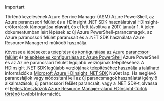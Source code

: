 > [!IMPORTANT]
> Történő kezelésének Azure Service Manager (ASM) Azure PowerShell, az Azure parancssori felület és a HDInsight .NET SDK használatával HDInsight-erőforrások támogatása **elavult**, és el lett távolítva a 2017. január 1. A jelen dokumentumban leírt lépések az új Azure PowerShell-parancsmagok, az Azure parancssori felület parancsait és a .NET SDK használata Azure Resource Managerrel működő használja.
> 
> Kövesse a lépéseket a [telepítése és konfigurálása az Azure parancssori felület](../articles/cli-install-nodejs.md) és [telepítése és konfigurálása az Azure PowerShell](/powershell/azureps-cmdlets-docs) Azure PowerShell és az Azure parancssori felület legújabb verziójának telepítéséhez. A HDInsight .NET SDK legújabb verziójának telepítéséhez használja a található információk a [Microsoft Azure HDInsight .NET SDK](https://www.nuget.org/packages/Microsoft.WindowsAzure.Management.HDInsight/) NuGet lap. Ha meglévő parancsfájlok vagy módosítani kell az új parancsmagok használatát igénylő alkalmazások, új parancssori felület parancsait, vagy a .NET SDK-t, olvassa el [Fejlesztőeszközök Azure Resource Manager-alapú HDInsight-fürtök történő](../articles/hdinsight/hdinsight-hadoop-development-using-azure-resource-manager.md) további információt.
> 
> 

